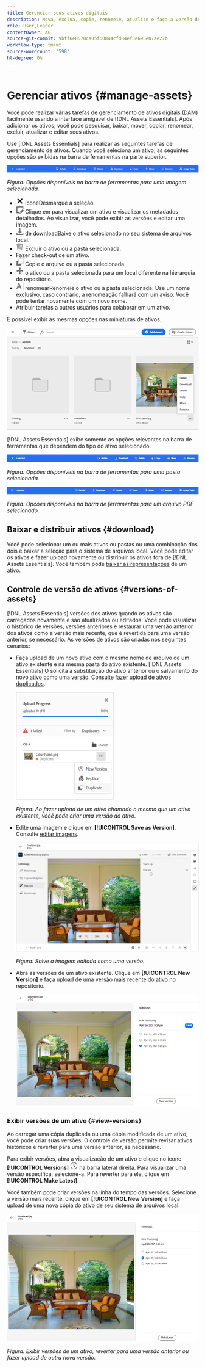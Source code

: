 ```yaml
---
title: Gerenciar seus ativos digitais
description: Mova, exclua, copie, renomeie, atualize e faça a versão de seus ativos em [!DNL Assets Essentials].
role: User,Leader
contentOwner: AG
source-git-commit: 9bff6e8570ca05f60844cfd84ef3e695e07ae27b
workflow-type: tm+mt
source-wordcount: '598'
ht-degree: 0%

---
```



# Gerenciar ativos {#manage-assets}

Você pode realizar várias tarefas de gerenciamento de ativos digitais (DAM) facilmente usando a interface amigável de [!DNL Assets Essentials]. Após adicionar os ativos, você pode pesquisar, baixar, mover, copiar, renomear, excluir, atualizar e editar seus ativos.

Use [!DNL Assets Essentials] para realizar as seguintes tarefas de gerenciamento de ativos. Quando você seleciona um ativo, as seguintes opções são exibidas na barra de ferramentas na parte superior.

![Opções da barra de ferramentas ao selecionar um ativo](assets/toolbar-image-selected.png)

*Figura: Opções disponíveis na barra de ferramentas para uma imagem selecionada.*

* ![desmarcar ](assets/do-not-localize/close-icon.png) íconeDesmarque a seleção.
* ![ícone de detalhes ](assets/do-not-localize/edit-in-icon.png) Clique em para visualizar um ativo e visualizar os metadados detalhados. Ao visualizar, você pode exibir as versões e editar uma imagem.
* ![ícone ](assets/do-not-localize/download-icon.png) de downloadBaixe o ativo selecionado no seu sistema de arquivos local.
* ![ícone excluir ](assets/do-not-localize/delete-icon.png) Excluir o ativo ou a pasta selecionada.
* Fazer check-out de um ativo. <!-- ![checkout icon](assets/do-not-localize/checkout-icon.png) -->
* ![ícone copiar ](assets/do-not-localize/copy-icon.png) Copie o arquivo ou a pasta selecionada.
* ![ícone mover ](assets/do-not-localize/move-icon.png) o ativo ou a pasta selecionada para um local diferente na hierarquia do repositório.
* ![ícone ](assets/do-not-localize/rename-icon.png) renomearRenomeie o ativo ou a pasta selecionada. Use um nome exclusivo, caso contrário, a renomeação falhará com um aviso. Você pode tentar novamente com um novo nome.
* Atribuir tarefas a outros usuários para colaborar em um ativo. <!-- ![assign task icon](assets/do-not-localize/assign-task-icon.png) -->

É possível exibir as mesmas opções nas miniaturas de ativos.

![Opções na miniatura de ativos para gerenciar um ativo](assets/options-on-thumbnail.png)

[!DNL Assets Essentials] exibe somente as opções relevantes na barra de ferramentas que dependem do tipo do ativo selecionado.

![Opções da barra de ferramentas ao selecionar um ativo](assets/toolbar-folder-selected.png)

*Figura: Opções disponíveis na barra de ferramentas para uma pasta selecionada.*

![Opções da barra de ferramentas ao selecionar um ativo](assets/toolbar-pdf-selected.png)

*Figura: Opções disponíveis na barra de ferramentas para um arquivo PDF selecionado.*

## Baixar e distribuir ativos {#download}

Você pode selecionar um ou mais ativos ou pastas ou uma combinação dos dois e baixar a seleção para o sistema de arquivos local. Você pode editar os ativos e fazer upload novamente ou distribuir os ativos fora de [!DNL Assets Essentials]. Você também pode [baixar as representações](/help/add-delete.md#renditions) de um ativo.

## Controle de versão de ativos {#versions-of-assets}

<!-- 
TBD: query for engineering: How many versions are maintained. What happens when we reach that limit? Are old versions automatically removed? -->

[!DNL Assets Essentials] versões dos ativos quando os ativos são carregados novamente e são atualizados ou editados. Você pode visualizar o histórico de versões, versões anteriores e restaurar uma versão anterior dos ativos como a versão mais recente, que é revertida para uma versão anterior, se necessário. As versões de ativos são criadas nos seguintes cenários:

* Faça upload de um novo ativo com o mesmo nome de arquivo de um ativo existente e na mesma pasta do ativo existente. [!DNL Assets Essentials] O solicita a substituição do ativo anterior ou o salvamento do novo ativo como uma versão. Consulte [fazer upload de ativos duplicados](/help/add-delete.md#resolve-upload-fails).

   ![Criar versões ao carregar](assets/uploads-manage-duplicates.png)

   *Figura: Ao fazer upload de um ativo chamado o mesmo que um ativo existente, você pode criar uma versão do ativo.*

* Edite uma imagem e clique em **[!UICONTROL Save as Version]**. Consulte [editar imagens](/help/edit-images.md).

   ![Salvar imagem editada como versão](assets/edit-image2.png)

   *Figura: Salve a imagem editada como uma versão.*

* Abra as versões de um ativo existente. Clique em **[!UICONTROL New Version]** e faça upload de uma versão mais recente do ativo no repositório.

   ![Opção para carregar uma nova versão de um ativo do histórico de versões](assets/view-asset-versions2.png)

### Exibir versões de um ativo {#view-versions}

Ao carregar uma cópia duplicada ou uma cópia modificada de um ativo, você pode criar suas versões. O controle de versão permite revisar ativos históricos e reverter para uma versão anterior, se necessário.

Para exibir versões, abra a visualização de um ativo e clique no ícone **[!UICONTROL Versions]** ![Versões](assets/do-not-localize/versions-clock-icon.png) na barra lateral direita. Para visualizar uma versão específica, selecione-a. Para reverter para ele, clique em **[!UICONTROL Make Latest]**.

Você também pode criar versões na linha do tempo das versões. Selecione a versão mais recente, clique em **[!UICONTROL New Version]** e faça upload de uma nova cópia do ativo de seu sistema de arquivos local.

![Exibir versões de um ativo](assets/view-asset-versions1.png)

*Figura: Exibir versões de um ativo, reverter para uma versão anterior ou fazer upload de outra nova versão.*
